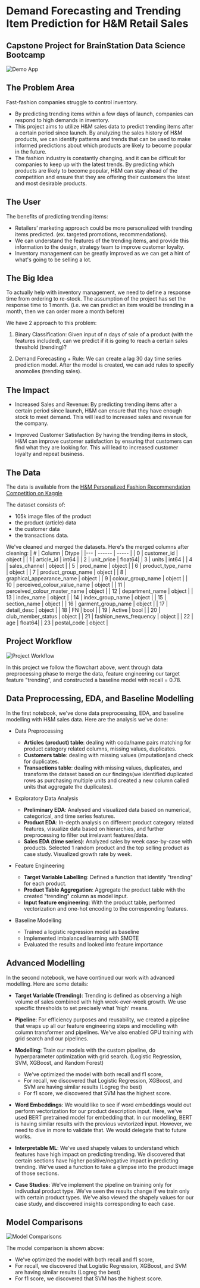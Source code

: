 # Demand Forecasting and Trending Item Prediction for H&M Retail Sales
Capstone Project for BrainStation Data Science Bootcamp
---

![Demo App](demo_app.png)

## The Problem Area

Fast-fashion companies struggle to control inventory. 

- By predicting trending items within a few days of launch, companies can respond to high demands in inventory. 
- This project aims to utilize H&M sales data to predict trending items after a certain period since launch. By analyzing the sales history of H&M products, we can identify patterns and trends that can be used to make informed predictions about which products are likely to become popular in the future.
- The fashion industry is constantly changing, and it can be difficult for companies to keep up with the latest trends. By predicting which products are likely to become popular, H&M can stay ahead of the competition and ensure that they are offering their customers the latest and most desirable products.

## The User

The benefits of predicting trending items:

- Retailers’ marketing approach could be more personalized with trending items predicted. (ex. targeted promotions, recommendations).
- We can understand the features of the trending items, and provide this information to the design, strategy team to improve customer loyalty.
- Inventory management can be greatly improved as we can get a hint of what's going to be selling a lot.

## The Big Idea

To actually help with inventory management, we need to define a response time from ordering to re-stock. The assumption of the project has set the response time to 1 month. (i.e. we can predict an item would be trending in a month, then we can order more a month before)

We have 2 approach to this problem:

1. Binary Classification: Given input of n days of sale of a product (with the features included), can we predict if it is going to reach a certain sales threshold (trending)?

2. Demand Forecasting + Rule: We can create a lag 30 day time series prediction model. After the model is created, we can add rules to specify anomolies (trending sales).


## The Impact

- Increased Sales and Revenue:
By predicting trending items after a certain period since launch, H&M can ensure that they have enough stock to meet demand. This will lead to increased sales and revenue for the company.

- Improved Customer Satisfaction
By having the trending items in stock, H&M can improve customer satisfaction by ensuring that customers can find what they are looking for. This will lead to increased customer loyalty and repeat business.


## The Data

The data is available from the [H&M Personalized Fashion Recommendation Competition on Kaggle](https://www.kaggle.com/competitions/h-and-m-personalized-fashion-recommendations/data?select=transactions_train.csv)

The dataset consists of:

- 105k image files of the product
- the product (article) data
- the customer data
- the transactions data.

We've cleaned and merged the datasets. Here's the merged columns after cleaning:
| #   | Column                        | Dtype  |
|---  | ------                        | -----  |
| 0   | customer_id                   | object |
| 1   | article_id                    | int64  |
| 2   | unit_price                    | float64|
| 3   | units                         | int64  |
| 4   | sales_channel                 | object |
| 5   | prod_name                     | object |
| 6   | product_type_name             | object |
| 7   | product_group_name            | object |
| 8   | graphical_appearance_name     | object |
| 9   | colour_group_name             | object |
| 10  | perceived_colour_value_name   | object |
| 11  | perceived_colour_master_name  | object |
| 12  | department_name               | object |
| 13  | index_name                    | object |
| 14  | index_group_name              | object |
| 15  | section_name                  | object |
| 16  | garment_group_name            | object |
| 17  | detail_desc                   | object |
| 18  | FN                            | bool   |
| 19  | Active                        | bool   |
| 20  | club_member_status            | object |
| 21  | fashion_news_frequency        | object |
| 22  | age                           | float64|
| 23  | postal_code                   | object |


## Project Workflow
![Project Workflow](Project_Flowchart.png)

In this project we follow the flowchart above, went through data preprocessing phase to merge the data, feature engineering our target feature "trending", and constructed a baseline model with recall = 0.78.

## Data Preprocessing, EDA, and Baseline Modelling

In the first notebook, we've done data preprocessing, EDA, and baseline modelling with H&M sales data. Here are the analysis we've done:

- Data Preprocessing
  - **Articles (product) table**: dealing with coda/name pairs matching for product category related columns, missing values, duplicates.
  - **Customers table**: dealing with missing values (imputation)and check for duplicates.
  - **Transactions table**: dealing with missing values, duplicates, and transform the dataset based on our findings(we identified duplicated rows as purchasing multiple units and created a new column called units that aggregate the duplicates).

- Exploratory Data Analysis
  - **Preliminary EDA**: Analysed and visualized data based on numerical, categorical, and time series features.
  - **Product EDA**: In-depth analysis on different product category related features, visualize data based on hierarchies, and further preprocessing to filter out irrelavant features/data.
  - **Sales EDA (time series)**: Analyzed sales by week case-by-case with products. Selected 1 random product and the top selling product as case study. Visualized growth rate by week.

- Feature Engineering
  - **Target Variable Labelling**: Defined a function that identify "trending" for each product.
  - **Product Table Aggregation**: Aggregate the product table with the created "trending" column as model input.
  - **Input feature engineering**: With the product table, performed vectorization and one-hot encoding to the corresponding features.

- Baseline Modelling
  - Trained a logistic regression model as baseline
  - Implemented imbalanced learning with SMOTE
  - Evaluated the results and looked into feature importance

## Advanced Modelling

In the second notebook, we have continued our work with advanced modelling. Here are some details:

- **Target Variable (Trending)**: Trending is defined as observing a high volume of sales combined with high week-over-week growth. We use specific thresholds to set precisely what 'high' means.

- **Pipeline**: For efficiency purposes and reusability, we created a pipeline that wraps up all our feature engineering steps and modelling with column transformer and pipelines. We've also enabled GPU training with grid search and our pipelines.

- **Modelling**: Train our models with the custom pipeline, do hyperparameter optimization with grid search. (Logistic Regression, SVM, XGBoost, and Random Forest)
    - We've optimized the model with both recall and f1 score,
    - For recall, we discovered that Logistic Regression, XGBoost, and SVM are having similar results (Logreg the best)
    - For f1 score, we discovered that SVM has the highest score.  
 
- **Word Embeddings**: We would like to see if word embeddings would out perform vectorization for our product description input. Here, we've used BERT pretrained model for embedding that. In our modelling, BERT is having similar results with the previous vevtorized input. However, we need to dive in more to validate that. We would delegate that to future works.

- **Interpretable ML**: We've used shapely values to understand which features have high impact on predicting trending. We discovered that certain sections have higher positive/negative impact in predicting trending. We've used a function to take a glimpse into the product image of those sections.

- **Case Studies**: We've implement the pipeline on training only for indivudual product type. We've seen the results change if we train only with certain product types. We've also viewed the shapely values for our case study, and discovered insights corresponding to each case.


## Model Comparisons

![Model Comparisons](model_comparison.png)

The model comparison is shown above:

- We've optimized the model with both recall and f1 score,
- For recall, we discovered that Logistic Regression, XGBoost, and SVM are having similar results (Logreg the best)
- For f1 score, we discovered that SVM has the highest score.  